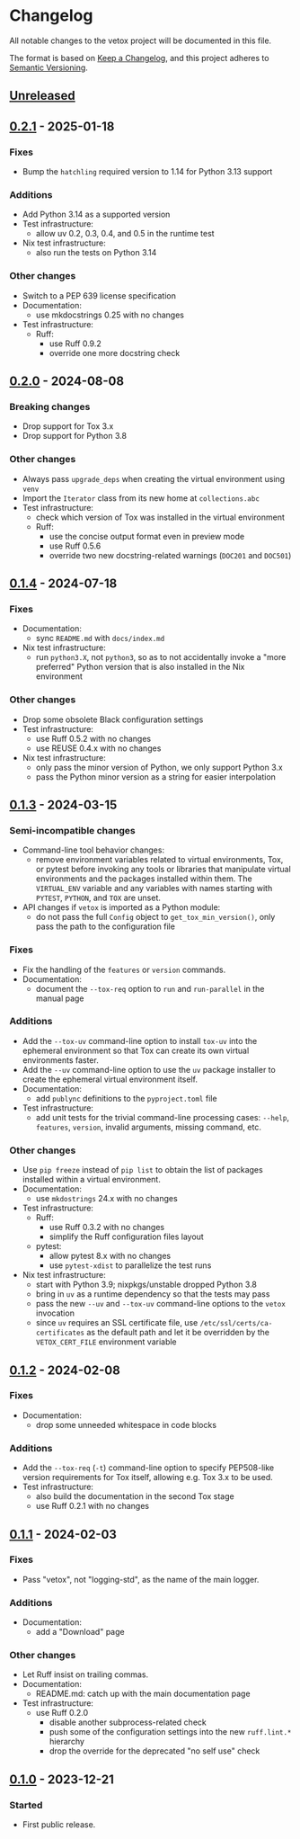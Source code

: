 <!--
SPDX-FileCopyrightText: Peter Pentchev <roam@ringlet.net>
SPDX-License-Identifier: BSD-2-Clause
-->

# Changelog

All notable changes to the vetox project will be documented in this file.

The format is based on [Keep a Changelog](https://keepachangelog.com/en/1.1.0/),
and this project adheres to [Semantic Versioning](https://semver.org/spec/v2.0.0.html).

## [Unreleased]

## [0.2.1] - 2025-01-18

### Fixes

- Bump the `hatchling` required version to 1.14 for Python 3.13 support

### Additions

- Add Python 3.14 as a supported version
- Test infrastructure:
    - allow uv 0.2, 0.3, 0.4, and 0.5 in the runtime test
- Nix test infrastructure:
    - also run the tests on Python 3.14

### Other changes

- Switch to a PEP 639 license specification
- Documentation:
    - use mkdocstrings 0.25 with no changes
- Test infrastructure:
    - Ruff:
        - use Ruff 0.9.2
        - override one more docstring check

## [0.2.0] - 2024-08-08

### Breaking changes

- Drop support for Tox 3.x
- Drop support for Python 3.8

### Other changes

- Always pass `upgrade_deps` when creating the virtual environment using `venv`
- Import the `Iterator` class from its new home at `collections.abc`
- Test infrastructure:
    - check which version of Tox was installed in the virtual environment
    - Ruff:
        - use the concise output format even in preview mode
        - use Ruff 0.5.6
        - override two new docstring-related warnings (`DOC201` and `DOC501`)

## [0.1.4] - 2024-07-18

### Fixes

- Documentation:
    - sync `README.md` with `docs/index.md`
- Nix test infrastructure:
    - run `python3.X`, not `python3`, so as to not accidentally invoke
      a "more preferred" Python version that is also installed in
      the Nix environment

### Other changes

- Drop some obsolete Black configuration settings
- Test infrastructure:
    - use Ruff 0.5.2 with no changes
    - use REUSE 0.4.x with no changes
- Nix test infrastructure:
    - only pass the minor version of Python, we only support Python 3.x
    - pass the Python minor version as a string for easier interpolation

## [0.1.3] - 2024-03-15

### Semi-incompatible changes

- Command-line tool behavior changes:
    - remove environment variables related to virtual environments, Tox, or
      pytest before invoking any tools or libraries that manipulate
      virtual environments and the packages installed within them.
      The `VIRTUAL_ENV` variable and any variables with names starting
      with `PYTEST`, `PYTHON`, and `TOX` are unset.
- API changes if `vetox` is imported as a Python module:
    - do not pass the full `Config` object to `get_tox_min_version()`, only pass
      the path to the configuration file

### Fixes

- Fix the handling of the `features` or `version` commands.
- Documentation:
    - document the `--tox-req` option to `run` and `run-parallel` in the manual page

### Additions

- Add the `--tox-uv` command-line option to install `tox-uv` into the ephemeral
  environment so that Tox can create its own virtual environments faster.
- Add the `--uv` command-line option to use the `uv` package installer to
  create the ephemeral virtual environment itself.
- Documentation:
    - add `publync` definitions to the `pyproject.toml` file
- Test infrastructure:
    - add unit tests for the trivial command-line processing cases: `--help`,
      `features`, `version`, invalid arguments, missing command, etc.

### Other changes

- Use `pip freeze` instead of `pip list` to obtain the list of packages installed
  within a virtual environment.
- Documentation:
    - use `mkdostrings` 24.x with no changes
- Test infrastructure:
    - Ruff:
        - use Ruff 0.3.2 with no changes
        - simplify the Ruff configuration files layout
    - pytest:
        - allow pytest 8.x with no changes
        - use `pytest-xdist` to parallelize the test runs
- Nix test infrastructure:
    - start with Python 3.9; nixpkgs/unstable dropped Python 3.8
    - bring in `uv` as a runtime dependency so that the tests may pass
    - pass the new `--uv` and `--tox-uv` command-line options to
      the `vetox` invocation
    - since `uv` requires an SSL certificate file,
      use `/etc/ssl/certs/ca-certificates` as the default path and
      let it be overridden by the `VETOX_CERT_FILE` environment variable

## [0.1.2] - 2024-02-08

### Fixes

- Documentation:
    - drop some unneeded whitespace in code blocks

### Additions

- Add the `--tox-req` (`-t`) command-line option to specify PEP508-like
  version requirements for Tox itself, allowing e.g. Tox 3.x to be used.
- Test infrastructure:
    - also build the documentation in the second Tox stage
    - use Ruff 0.2.1 with no changes

## [0.1.1] - 2024-02-03

### Fixes

- Pass "vetox", not "logging-std", as the name of the main logger.

### Additions

- Documentation:
    - add a "Download" page

### Other changes

- Let Ruff insist on trailing commas.
- Documentation:
    - README.md: catch up with the main documentation page
- Test infrastructure:
    - use Ruff 0.2.0
        - disable another subprocess-related check
        - push some of the configuration settings into the new `ruff.lint.*`
          hierarchy
        - drop the override for the deprecated "no self use" check

## [0.1.0] - 2023-12-21

### Started

- First public release.

[Unreleased]: https://gitlab.com/ppentchev/vetox/-/compare/release%2F0.2.1...main
[0.2.1]: https://gitlab.com/ppentchev/vetox/-/compare/release%2F0.2.0...release%2F0.2.1
[0.2.0]: https://gitlab.com/ppentchev/vetox/-/compare/release%2F0.1.4...release%2F0.2.0
[0.1.4]: https://gitlab.com/ppentchev/vetox/-/compare/release%2F0.1.3...release%2F0.1.4
[0.1.3]: https://gitlab.com/ppentchev/vetox/-/compare/release%2F0.1.2...release%2F0.1.3
[0.1.2]: https://gitlab.com/ppentchev/vetox/-/compare/release%2F0.1.1...release%2F0.1.2
[0.1.1]: https://gitlab.com/ppentchev/vetox/-/compare/release%2F0.1.0...release%2F0.1.1
[0.1.0]: https://gitlab.com/ppentchev/vetox/-/tags/release%2F0.1.0
